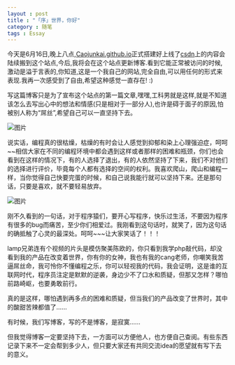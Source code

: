 ```yaml
---
layout : post
title : "「序」世界，你好"
category : 随笔
tags : Essay
---
```


今天是6月16日,晚上八点,[Caojunkai.github.io](http://caojunkai.github.io)正式搭建好上线了[csdn](http://blog.csdn.net/u012116169)上的内容会陆续搬到这个站点,今后,我将会在这个站点更新博客.看到它能正常被访问的时候,激动是溢于言表的,你知道,这是一个我自己的网站,完全自由,可以用任何的形式来表现.我再一次感受到了自由,希望这种感觉一直存在! :)

写这篇博客只是为了宣布这个站点的第一篇文章,嘿嘿,工科男就是这样,就是不知道该怎么去写出心中的想法和情感(只是相对于一部分人),也许是碍于面子的原因,怕被别人称为“屌丝”,希望自己可以一直坚持下去。

<!--more-->

![图片](http://ww1.sinaimg.cn/mw690/bd5a4d63gw1ehkj2wsnguj20dw09840h.jpg)

说实话，编程真的很枯燥，枯燥的有时会让人感觉到抑郁和染上心理强迫症，呵呵~~相信大家在不同的编程环境中都会遇到这样或者那样的困难和瓶颈，你们也会看到在这样的情况下，有的人选择了退出，有的人依然坚持了下来，我们不对他们的选择进行评价，毕竟每个人都有选择的空间的权利。我喜欢爬山，爬山和编程一样，当你觉得自己快要完蛋的时候，和自己说我能行就可以坚持下来。还是那句话，只要是喜欢，就不要轻易放弃。

![图片](http://ww4.sinaimg.cn/mw690/bd5a4d63gw1ehkj330d43j20cu0h1wh7.jpg)

刚不久看到的一句话，对于程序猿们，要开心写程序，快乐过生活，不要因为程序有很多的bug而痛苦，至少你们相爱过。我刚看到这句话时，就笑了，因为这句话的确抵触了心灵的最深处。呵呵~~~让大家笑话了！！！

lamp兄弟连有个视频的片头是模仿聚美陈欧的，你只看到我学php敲代码，却没看到我的产品在改变着世界，你有你的女神，我也有我的cang老师，你嘲笑我苦逼屌丝命，我可怜你不懂编程之乐，你可以轻视我的代码，我会证明，这是谁的互联网时代，程序员注定是默默的逆袭，身边少不了口水和质疑，但那又怎样？哪怕前路崎岖，也要勇敢前行。

真的是这样，哪怕遇到再多点的困难和质疑，但当我们的产品改变了世界时，其中的酸甜苦辣都值了......

有时候，我们写博客，写的不是博客，是寂寞......

但我觉得博客一定要坚持下去，一方面可以方便他人，也方便自己查阅。有些东西记录下来不一定会帮到多少人，但只要大家还有共同交流idea的愿望就有写下去的意义。
